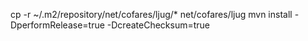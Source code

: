 cp -r ~/.m2/repository/net/cofares/ljug/* net/cofares/ljug
mvn install -DperformRelease=true -DcreateChecksum=true
